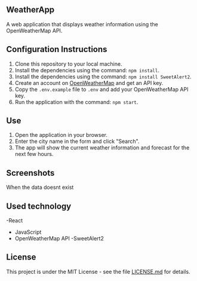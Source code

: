 ## WeatherApp

A web application that displays weather information using the OpenWeatherMap API.

## Configuration Instructions

1. Clone this repository to your local machine.
2. Install the dependencies using the command: `npm install`.
3. Install the dependencies using the command: `npm install SweetAlert2`.
4. Create an account on [OpenWeatherMap](https://openweathermap.org/) and get an API key.
5. Copy the `.env.example` file to `.env` and add your OpenWeatherMap API key.
6. Run the application with the command: `npm start`.


## Use

1. Open the application in your browser.
2. Enter the city name in the form and click "Search".
3. The app will show the current weather information and forecast for the next few hours.


## Screenshots



When the data doesnt exist



## Used technology

-React
- JavaScript
- OpenWeatherMap API
-SweetAlert2


## License

This project is under the MIT License - see the file [LICENSE.md](LICENSE.md) for details.
